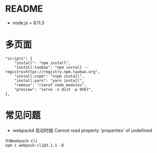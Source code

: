 # README

- node.js = 8.11.3

# 多页面

```
"scripts": {
    "install": "npm install",
    "install:taobao": "npm install --registry=https://registry.npm.taobao.org",
    "install:cnpm": "cnpm install",
    "install:yarn": "yarn install",
    "remove": "rimraf node_modules",
    "preview": "serve -s dist -p 9567",
},
```

# 常见问题

- webpack4 启动时报 Cannot read property 'properties' of undefined

```
升级webpack-cli
npm i webpack-cli@3.1.1 -D
```
